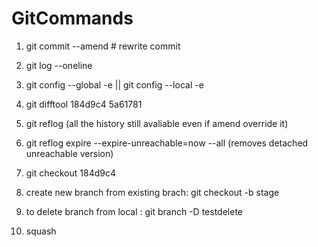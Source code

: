 # GitCommands


1. git commit --amend   # rewrite commit

2. git log --oneline

3. git config  --global -e   || git config  --local -e

4. git difftool 184d9c4 5a61781

5. git reflog (all the history still avaliable even if amend override it)

6. git reflog expire --expire-unreachable=now --all (removes detached unreachable version)

6. git checkout 184d9c4

7. create new branch from existing brach: git checkout -b stage

8. to delete branch from local : git branch -D testdelete

9. squash 
